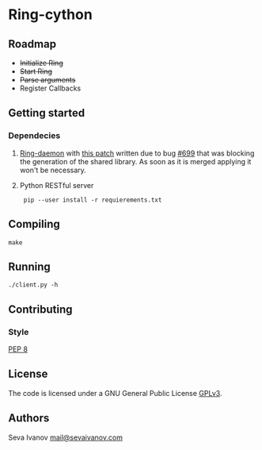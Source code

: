 # Ring-cython

## Roadmap

* ~~Initialize Ring~~
* ~~Start Ring~~
* ~~Parse arguments~~
* Register Callbacks

## Getting started

### Dependecies

1. [Ring-daemon](https://gerrit-ring.savoirfairelinux.com/#/admin/projects/ring-daemon) with [this patch](https://gerrit-ring.savoirfairelinux.com/#/c/4327/) written due to bug [#699](https://tuleap.ring.cx/plugins/tracker/?aid=699) that was blocking the generation of the shared library. As soon as it is merged applying it won't be necessary.

2. Python RESTful server

        pip --user install -r requierements.txt

## Compiling 

    make

## Running

    ./client.py -h

## Contributing

### Style

[PEP 8](https://www.python.org/dev/peps/pep-0008)

## License

The code is licensed under a GNU General Public License [GPLv3](http://www.gnu.org/licenses/gpl.html).

## Authors

Seva Ivanov mail@sevaivanov.com

